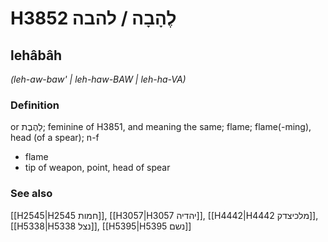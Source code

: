 # H3852 לֶהָבָה / להבה

## lehâbâh

_(leh-aw-baw' | leh-haw-BAW | leh-ha-VA)_

### Definition

or לַהֶבֶת; feminine of H3851, and meaning the same; flame; flame(-ming), head (of a spear); n-f

- flame
- tip of weapon, point, head of spear

### See also

[[H2545|H2545 חמות]], [[H3057|H3057 יהדיה]], [[H4442|H4442 מלכיצדק]], [[H5338|H5338 נצל]], [[H5395|H5395 נשם]]
